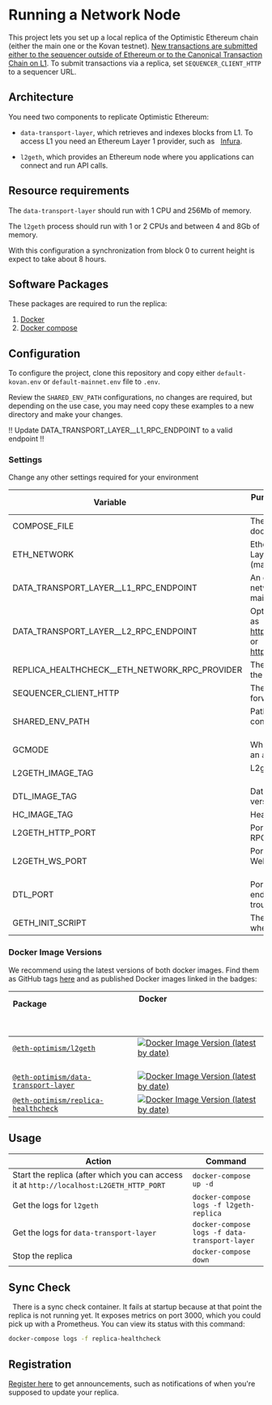 # Running a Network Node

This project lets you set up a local replica of the Optimistic Ethereum chain (either the main one or the Kovan testnet). [New
transactions are submitted either to the sequencer outside of Ethereum or to the Canonical Transaction Chain on
L1](https://research.paradigm.xyz/optimism#data-availability-batches). To submit transactions via a replica, set
`SEQUENCER_CLIENT_HTTP` to a sequencer URL.

## Architecture

You need two components to replicate Optimistic Ethereum:

- `data-transport-layer`, which retrieves and indexes blocks from L1. To access L1 you need an Ethereum Layer 1 provider, such as
  [Infura](https://infura.io/).

- `l2geth`, which provides an Ethereum node where you applications can connect and run API calls.

## Resource requirements

The `data-transport-layer` should run with 1 CPU and 256Mb of memory.

The `l2geth` process should run with 1 or 2 CPUs and between 4 and 8Gb of memory.

With this configuration a synchronization from block 0 to current height is expect to take about 8 hours.

## Software Packages

These packages are required to run the replica:

1. [Docker](https://www.docker.com/)
1. [Docker compose](https://docs.docker.com/compose/install/)

## Configuration

To configure the project, clone this repository and copy either `default-kovan.env` or `default-mainnet.env` file to `.env`.

Review the `SHARED_ENV_PATH` configurations, no changes are required, but depending on the use case, you may need copy these examples to a new directory and make your changes.

!! Update DATA_TRANSPORT_LAYER__L1_RPC_ENDPOINT to a valid endpoint !!

### Settings

Change any other settings required for your environment

| Variable                 | Purpose                                                  | Default
| ------------------------ | -------------------------------------------------------- | -----------
| COMPOSE_FILE             | The yml files to use with docker-compose                 | replica.yml:replica-shared.yml
| ETH_NETWORK              | Ethereum Layer1 and Layer2 network (mainnet,kovan)       | kovan (change to `mainnet` for the production network)
| DATA_TRANSPORT_LAYER__L1_RPC_ENDPOINT | An endpoint for the L1 network, either kovan or mainnet.
| DATA_TRANSPORT_LAYER__L2_RPC_ENDPOINT | Optimistic endpoint, such as https://kovan.optimism.io or https://mainnet.optimism.io
| REPLICA_HEALTHCHECK__ETH_NETWORK_RPC_PROVIDER | The L2 endpoint to check the replica against | (typically the same as the DATA_TRANSPORT_LAYER__L2_RPC_ENDPOINT)
| SEQUENCER_CLIENT_HTTP | The L2 sequencer to forward tx to  | (typically the same as the DATA_TRANSPORT_LAYER__L2_RPC_ENDPOINT)
| SHARED_ENV_PATH          | Path to a directory containing env files                 | [a directory under ./kustomize/replica/envs](https://github.com/optimisticben/umi-replica/tree/main/kustomize/replica/envs)
| GCMODE                   | Whether to run l2geth as an `archive` or `full` node     | archive
| L2GETH_IMAGE_TAG         | L2geth version                                           | 0.5.8 (see below)
| DTL_IMAGE_TAG            | Data transport layer version                             | latest (see below)
| HC_IMAGE_TAG             | Health check version                                     | latest (see below)
| L2GETH_HTTP_PORT         | Port number for the l2geth RPC endpoint                  | 9991
| L2GETH_WS_PORT           | Port number for the l2geth WebSockets endpoint           | 9992
| DTL_PORT                 | Port number for the DTL endpoint, for troubleshooting    | 7878
| GETH_INIT_SCRIPT         | The script name to run when initializing l2geth          | A file under kustomize/replica/bases/configmaps/

### Docker Image Versions

We recommend using the latest versions of both docker images. Find them as GitHub tags
[here](https://github.com/ethereum-optimism/optimism/tags) and as published Docker images linked in the badges:

| Package                                                                                                                         | Docker                                                                                                                                                                                                              |
| ------------------------------------------------------------------------------------------------------------------------------- | ------------------------------------------------------------------------------------------------------------------------------------------------------------------------------------------------------------------- |
| [`@eth-optimism/l2geth`](https://github.com/ethereum-optimism/optimism/tree/master/l2geth)                                      | [![Docker Image Version (latest by date)](https://img.shields.io/docker/v/ethereumoptimism/l2geth)](https://hub.docker.com/r/ethereumoptimism/l2geth/tags?page=1&ordering=last_updated)                             |
| [`@eth-optimism/data-transport-layer`](https://github.com/ethereum-optimism/optimism/tree/master/packages/data-transport-layer) | [![Docker Image Version (latest by date)](https://img.shields.io/docker/v/ethereumoptimism/data-transport-layer)](https://hub.docker.com/r/ethereumoptimism/data-transport-layer/tags?page=1&ordering=last_updated) |
| [`@eth-optimism/replica-healthcheck`](https://github.com/ethereum-optimism/optimism/tree/master/packages/replica-healthcheck) | [![Docker Image Version (latest by date)](https://img.shields.io/docker/v/ethereumoptimism/replica-healthcheck)](https://hub.docker.com/r/ethereumoptimism/replica-healthcheck/tags?page=1&ordering=last_updated) |


## Usage


| Action | Command |
| - | - |
| Start the replica (after which you can access it at `http://localhost:L2GETH_HTTP_PORT` | `docker-compose up -d` |
| Get the logs for `l2geth` | `docker-compose logs -f l2geth-replica` |
| Get the logs for `data-transport-layer` | `docker-compose logs -f data-transport-layer` |
| Stop the replica | `docker-compose down` |


## Sync Check
 
There is a sync check container. It fails at startup because at that point the replica is not running yet. It exposes metrics on port 3000, which you could pick up with a Prometheus. You can view its status with this command:

```sh
docker-compose logs -f replica-healthcheck
```

## Registration

[Register here](https://groups.google.com/a/optimism.io/g/optimism-announce) to get announcements, such as notifications of when you're supposed to update your replica.
